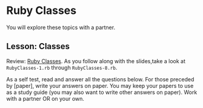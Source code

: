 Ruby Classes
============

You will explore these topics with a partner.

Lesson: Classes
---------------

Review: [Ruby Classes](../../CHAPTERS/Ruby/Ruby-Classes.pptx). As you
follow along with the slides,take a look at `RubyClasses-1.rb` through
`RubyClasses-8.rb`.

As a self test, read and answer all the questions below. For those
preceded by \[paper\], write your answers on paper. You may keep your
papers to use as a study guide (you may also want to write other answers
on paper). Work with a partner OR on your own.


